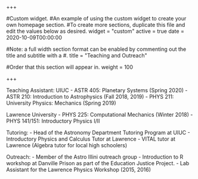 +++

#Custom widget.
#An example of using the custom widget to create your own homepage section.
#To create more sections, duplicate this file and edit the values below as desired.
widget = "custom" 
active = true 
date = 2020-10-09T00:00:00

#Note: a full width section format can be enabled by commenting out the title and subtitle with a #.
title = "Teaching and Outreach"

#Order that this section will appear in.
weight = 100

+++ 

Teaching Assistant:
  UIUC
    - ASTR 405: Planetary Systems (Spring 2020)
    - ASTR 210: Introduction to Astrophysics (Fall 2018, 2019)
    - PHYS 211: University Physics: Mechanics (Spring 2019)
  
  Lawrence University
    - PHYS 225: Computational Mechanics (Winter 2018)
    - PHYS 141/151: Introductory Physics I/II

Tutoring:
    - Head of the Astronomy Department Tutoring Program at UIUC
    - Introductory Physics and Calculus Tutor at Lawrence
    - VITAL tutor at Lawrence (Algebra tutor for local high schoolers)

Outreach:
    - Member of the Astro Illini outreach group
    - Introduction to R workshop at Danville Prison as part of the Education Justice Project.
    - Lab Assistant for the Lawrence Physics Workshop (2015, 2016)

